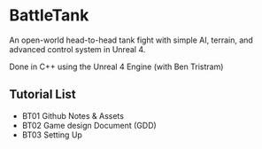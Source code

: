 # BattleTank
An open-world head-to-head tank fight with simple AI, terrain, and advanced control system in Unreal 4.

Done in C++ using the Unreal 4 Engine (with Ben Tristram)

## Tutorial List
* BT01 Github Notes & Assets
* BT02 Game design Document (GDD)
* BT03 Setting Up
